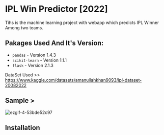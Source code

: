 # IPL Win Predictor [2022] 

Tihs is the machine learning project with webapp which predicts IPL Winner Among two teams.

## Pakages Used And It's Version:

* `pandas` - Version 1.4.3
* `scikit-learn` - Version 1.1.1
* `flask` - Version 2.1.3

DataSet Used >> https://www.kaggle.com/datasets/amanullahkhan9093/ipl-dataset-20082022

## Sample >

![ezgif-4-53bde52c97](https://user-images.githubusercontent.com/86729101/197774523-4488134c-7219-4f98-8cc6-9c701f72be49.gif)


## Installation
